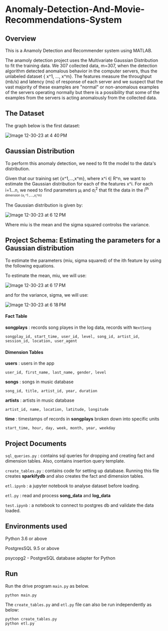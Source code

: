 # Anomaly-Detection-And-Movie-Recommendations-System

## **Overview**


This is a Anamoly Detection and Recommender system using MATLAB. 

The anamoly detection project uses the Multivariate Gaussian Distribution to fit the training data. We 307 collected data, m=307, when the detection algorithm detected anomalous behavior in the computer servers, thus the unlabeled dataset { x^1, ..., x^m}. The features measure the throughput (mb/s) and latency (ms) of response of each server and we suspect that the vast majority of these examples are "normal" or non-anomalous examples of the servers operating normally but there is a possibility that some of the examples from the servers is acting anomalously from the collected data. 




## **The Dataset**

The graph below is the first dataset:



![Image 12-30-23 at 4 40 PM](https://github.com/ntalib/Anomaly-Detection-Movie-Recommendations-System/assets/90749418/8c163b82-44a5-470c-a8a0-70f26129f2b2)


## **Gaussian Distribution**


To perform this anomaly detection, we need to fit the model to the data's distribution. 

Given that our training set {x^1,...,x^m}, where x^i ∈ R^n, we want to estimate the Gaussian distribution for each of the features x^i. For each i=1...n, we need to find parameters μ<sub>i</sub> and σ<sub>i</sub><sup>2</sup>  that fit the data in the i<sup>th<sup> dimension {*x*<sub>i</sub> ^1 ,....,*x*<sub>i</sub>^m} 

The Gaussian distribution is given by:



![Image 12-30-23 at 6 12 PM](https://github.com/ntalib/Anomaly-Detection-Movie-Recommendations-System/assets/90749418/49af44e8-e824-4c96-bb31-404f081dae53)


Where miu is the mean and the sigma squared controlss the variance.



## Project Schema: Estimating the parameters for a Gaussian distribution


To estimate the parameters (miu, sigma squared) of the ith feature by using the following equations. 


To estimate the mean, miu, we will use:

![Image 12-30-23 at 6 17 PM](https://github.com/ntalib/Anomaly-Detection-Movie-Recommendations-System/assets/90749418/c4cb466c-22d0-4f2f-8575-3a8b19f6ac87)


and for the variance, sigma, we will use:

![Image 12-30-23 at 6 18 PM](https://github.com/ntalib/Anomaly-Detection-Movie-Recommendations-System/assets/90749418/ef659cc9-19c9-4bea-aa0e-25ac9aeeb966)





#### Fact Table 
**songplays** : records song playes in the log data, records with  `NextSong`
```
songplay_id, start_time, user_id, level, song_id, artist_id, session_id, location, user_agent
```
#### Dimension Tables
**users**  : users in the app
```
user_id, first_name, last_name, gender, level
```
**songs**  : songs in music database
```
song_id, title, artist_id, year, duration
```
**artists**  : artists in music database
```
artist_id, name, location, latitude, longitude
```
**time**  : timestamps of records in  **songplays**  broken down into specific units
```
start_time, hour, day, week, month, year, weekday
```

## Project Documents

```sql_queries.py``` : contains sql queries for dropping and  creating fact and dimension tables. Also, contains insertion query template.

```create_tables.py``` : contains code for setting up database. Running this file creates **sparkifydb** and also creates the fact and dimension tables.

```etl.ipynb``` : a jupyter notebook to analyse dataset before loading. 

```etl.py``` : read and process **song_data** and **log_data**

```test.ipynb``` : a notebook to connect to postgres db and validate the data loaded.

## Environments used 
Python 3.6 or above

PostgresSQL 9.5 or above

psycopg2 - PostgreSQL database adapter for Python


## Run

Run the drive program ```main.py``` as below.
```
python main.py
``` 

The ```create_tables.py``` and ```etl.py``` file can also be run independently as below:
```
python create_tables.py 
python etl.py 
```



